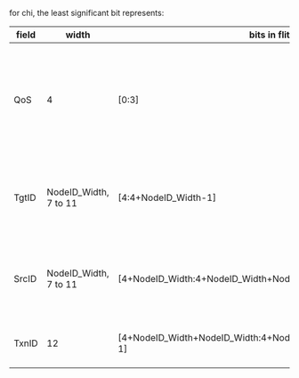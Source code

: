 for chi, the least significant bit represents:

| field | width                 | bits in flit                                                   | comments                                                                        |
| ----- | --------------------- | -------------------------------------------------------------- | ------------------------------------------------------------------------------- |
| QoS   | 4                     | [0:3]                                                          | ascending values of QoS indicate higher priority levels, not used, place holder |
| TgtID | NodeID_Width, 7 to 11 | [4:4+NodeID_Width-1]                                           | node ID of the component to which the message is targeted                       |
| SrcID | NodeID_Width, 7 to 11 | [4+NodeID_Width:4+NodeID_Width+NodeID_Width-1]                 | node ID of the component from which the message is sent                         |
| TxnID | 12                    | [4+NodeID_Width+NodeID_Width:4+NodeID_Width+NodeID_Width+12-1] | transaction identifier of the message                                           |